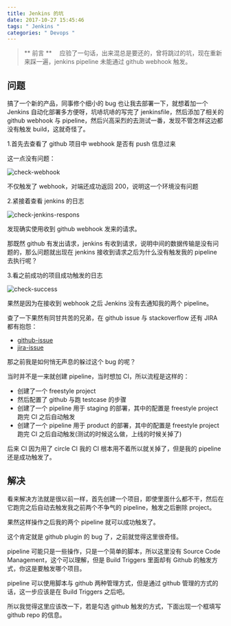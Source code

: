 ```yaml
---
title: Jenkins 的坑
date: 2017-10-27 15:45:46
tags: " Jenkins "
categories: " Devops " 
---
```


> ** 前言 **
　应验了一句话，出来混总是要还的，曾将跳过的坑，现在重新来踩一遍，jenkins pipeline 未能通过 github webhook 触发。

## 问题

搞了一个新的产品，同事修个细小的 bug 也让我去部署一下，就想着加一个 Jenkins 自动化部署多方便呀，坑哧坑哧的写完了 jenkinsfile，然后添加了相关的 github webhook 与 pipeline，然后兴高采烈的去测试一番，发现不管怎样这边都没有触发 build，这就奇怪了。

1.首先去查看了 github 项目中 webhook 是否有 push 信息过来

这一点没有问题：

![check-webhook](http://7xu3tw.com1.z0.glb.clouddn.com/check-webhook.png)

不仅触发了 webhook，对端还成功返回 200，说明这一个环境没有问题

2.紧接着查看 jenkins 的日志

![check-jenkins-respons](http://7xu3tw.com1.z0.glb.clouddn.com/check-jenkins-respons.png)

发现确实使用收到 github webhook 发来的请求。

那既然 github 有发出请求，jenkins 有收到请求，说明中间的数据传输是没有问题的，那么问题就出现在 jenkins 接收到请求之后为什么没有触发我的 pipeline 去执行呢？

3.看之前成功的项目成功触发的日志

![check-success](http://7xu3tw.com1.z0.glb.clouddn.com/check-success.png)

果然是因为在接收到 webhook 之后 Jenkins 没有去通知我的两个 pipeline。

查了一下果然有同甘共苦的兄弟，在 github issue 与 stackoverflow 还有 JIRA 都有抱怨：

- [github-issue](https://github.com/jenkinsci/gitlab-hook-plugin/issues/31)
- [jira-issue](https://issues.jenkins-ci.org/browse/JENKINS-35132)

那之前我是如何悄无声息的躲过这个 bug 的呢？

当时并不是一来就创建 pipeline，当时想加 CI，所以流程是这样的：

- 创建了一个 freestyle project
- 然后配置了 github 与跑 testcase 的步骤
- 创建了一个 pipeline 用于 staging 的部署，其中的配置是 freestyle project 跑完 CI 之后自动触发
- 创建了一个 pipeline 用于 product 的部署，其中的配置是 freestyle project 跑完 CI 之后自动触发(测试的时候这么做，上线的时候关掉了)

后来 CI 因为用了 circle CI 我的 CI 根本用不着所以就关掉了，但是我的 pipeline 还是成功触发了。

## 解决

看来解决方法就是很以前一样，首先创建一个项目，即使里面什么都不干，然后在它跑完之后自动去触发我之前两个不争气的 pipeline，触发之后删除 project。

果然这样操作之后我的两个 pipeline 就可以成功触发了。

这个肯定就是 github plugin 的 bug 了，之前就觉得这里很奇怪。

pipeline 可能只是一些操作，只是一个简单的脚本，所以这里没有 Source Code Management，这个可以理解，但是 Build Triggers 里面却有 Github 的触发方式，你这是要触发哪个项目。

pipeline 可以使用脚本与 github 两种管理方式，但是通过 github 管理的方式的话，这一步应该是在 Build Triggers 之后吧。

所以我觉得这里应该改一下，若是勾选 github 触发的方式，下面出现一个框填写 github repo 的信息。
